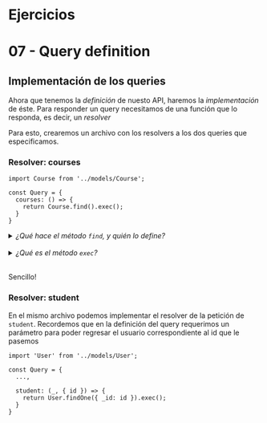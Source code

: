 # Ejercicios
# 07 - Query definition

## Implementación de los queries

Ahora que tenemos la _definición_ de nuesto API, haremos la _implementación_ de éste. Para responder un query necesitamos de una función que lo responda, es decir, un _resolver_

Para esto, crearemos un archivo con los resolvers a los dos queries que especificamos.

### Resolver: courses

```
import Course from '../models/Course';

const Query = {
  courses: () => {
    return Course.find().exec();
  }
}
```

<details>
  <summary><i>¿Qué hace el método <code>find</code>, y quién lo define?</i></summary> 
  <br />
  El método <code>find</code> es parte del API de Mongoose (https://mongoosejs.com/docs/queries.html) el cual define operaciones hacia nuestra base de datos, tanto de consulta como en este caso, así como de modificación o borrado.
  En su forma más sencilla, <code>find</code> va a encontrar <i>todos</i> los documentos de nuestra base de datos (lo que generalmente no es recomendable, sino que más adelante tendremos que implementar filtros y paginación!)
</details>
<br />

<details>
  <summary><i>¿Qué es el método <code>exec</code>?</i></summary> 
  <br />
  Los queries en mongo son <i>concatenables</i>, es decir, podemos definir un query en secciones agregando filtros o modificadores por separado (por ejemplo, <code>User.find().</code>)
</details>
<br />

Sencillo!

### Resolver: student

En el mismo archivo podemos implementar el resolver de la petición de `student`.
Recordemos que en la definición del query requerimos un parámetro para poder regresar el usuario correspondiente al id que le pasemos

```
import 'User' from '../models/User';

const Query = {
  ...,

  student: (_, { id }) => {
    return User.findOne({ _id: id }).exec();
  }
}
```
